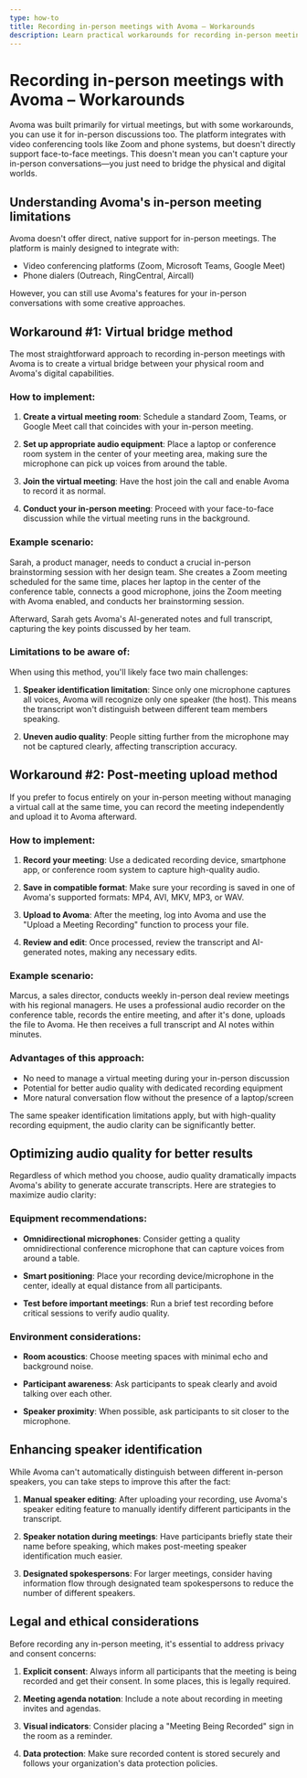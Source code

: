 ```yaml
---
type: how-to
title: Recording in-person meetings with Avoma – Workarounds
description: Learn practical workarounds for recording in-person meetings with Avoma, including virtual bridge methods and post-meeting uploads, with tips to optimize audio quality.
---
```


# Recording in-person meetings with Avoma – Workarounds

Avoma was built primarily for virtual meetings, but with some workarounds, you can use it for in-person discussions too. The platform integrates with video conferencing tools like Zoom and phone systems, but doesn't directly support face-to-face meetings. This doesn't mean you can't capture your in-person conversations—you just need to bridge the physical and digital worlds.

## Understanding Avoma's in-person meeting limitations

Avoma doesn't offer direct, native support for in-person meetings. The platform is mainly designed to integrate with:

- Video conferencing platforms (Zoom, Microsoft Teams, Google Meet)
- Phone dialers (Outreach, RingCentral, Aircall)

However, you can still use Avoma's features for your in-person conversations with some creative approaches.

## Workaround #1: Virtual bridge method

The most straightforward approach to recording in-person meetings with Avoma is to create a virtual bridge between your physical room and Avoma's digital capabilities.

### How to implement:

1. **Create a virtual meeting room**: Schedule a standard Zoom, Teams, or Google Meet call that coincides with your in-person meeting.

2. **Set up appropriate audio equipment**: Place a laptop or conference room system in the center of your meeting area, making sure the microphone can pick up voices from around the table.

3. **Join the virtual meeting**: Have the host join the call and enable Avoma to record it as normal.

4. **Conduct your in-person meeting**: Proceed with your face-to-face discussion while the virtual meeting runs in the background.

### Example scenario:

Sarah, a product manager, needs to conduct a crucial in-person brainstorming session with her design team. She creates a Zoom meeting scheduled for the same time, places her laptop in the center of the conference table, connects a good microphone, joins the Zoom meeting with Avoma enabled, and conducts her brainstorming session.

Afterward, Sarah gets Avoma's AI-generated notes and full transcript, capturing the key points discussed by her team.

### Limitations to be aware of:

When using this method, you'll likely face two main challenges:

1. **Speaker identification limitation**: Since only one microphone captures all voices, Avoma will recognize only one speaker (the host). This means the transcript won't distinguish between different team members speaking.

2. **Uneven audio quality**: People sitting further from the microphone may not be captured clearly, affecting transcription accuracy.

## Workaround #2: Post-meeting upload method

If you prefer to focus entirely on your in-person meeting without managing a virtual call at the same time, you can record the meeting independently and upload it to Avoma afterward.

### How to implement:

1. **Record your meeting**: Use a dedicated recording device, smartphone app, or conference room system to capture high-quality audio.

2. **Save in compatible format**: Make sure your recording is saved in one of Avoma's supported formats: MP4, AVI, MKV, MP3, or WAV.

3. **Upload to Avoma**: After the meeting, log into Avoma and use the "Upload a Meeting Recording" function to process your file.

4. **Review and edit**: Once processed, review the transcript and AI-generated notes, making any necessary edits.

### Example scenario:

Marcus, a sales director, conducts weekly in-person deal review meetings with his regional managers. He uses a professional audio recorder on the conference table, records the entire meeting, and after it's done, uploads the file to Avoma. He then receives a full transcript and AI notes within minutes.

### Advantages of this approach:

- No need to manage a virtual meeting during your in-person discussion
- Potential for better audio quality with dedicated recording equipment
- More natural conversation flow without the presence of a laptop/screen

The same speaker identification limitations apply, but with high-quality recording equipment, the audio clarity can be significantly better.

## Optimizing audio quality for better results

Regardless of which method you choose, audio quality dramatically impacts Avoma's ability to generate accurate transcripts. Here are strategies to maximize audio clarity:

### Equipment recommendations:

- **Omnidirectional microphones**: Consider getting a quality omnidirectional conference microphone that can capture voices from around a table.

- **Smart positioning**: Place your recording device/microphone in the center, ideally at equal distance from all participants.

- **Test before important meetings**: Run a brief test recording before critical sessions to verify audio quality.

### Environment considerations:

- **Room acoustics**: Choose meeting spaces with minimal echo and background noise.

- **Participant awareness**: Ask participants to speak clearly and avoid talking over each other.

- **Speaker proximity**: When possible, ask participants to sit closer to the microphone.

## Enhancing speaker identification

While Avoma can't automatically distinguish between different in-person speakers, you can take steps to improve this after the fact:

1. **Manual speaker editing**: After uploading your recording, use Avoma's speaker editing feature to manually identify different participants in the transcript.

2. **Speaker notation during meetings**: Have participants briefly state their name before speaking, which makes post-meeting speaker identification much easier.

3. **Designated spokespersons**: For larger meetings, consider having information flow through designated team spokespersons to reduce the number of different speakers.

## Legal and ethical considerations

Before recording any in-person meeting, it's essential to address privacy and consent concerns:

1. **Explicit consent**: Always inform all participants that the meeting is being recorded and get their consent. In some places, this is legally required.

2. **Meeting agenda notation**: Include a note about recording in meeting invites and agendas.

3. **Visual indicators**: Consider placing a "Meeting Being Recorded" sign in the room as a reminder.

4. **Data protection**: Make sure recorded content is stored securely and follows your organization's data protection policies.